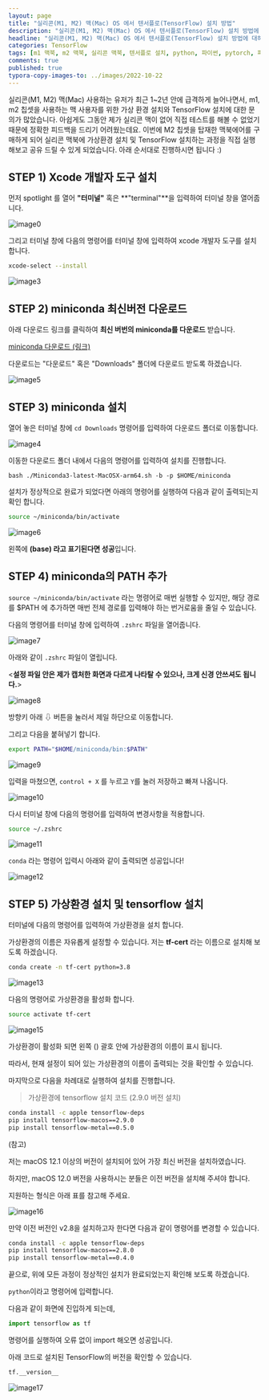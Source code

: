 ```yaml
---
layout: page
title: "실리콘(M1, M2) 맥(Mac) OS 에서 텐서플로(TensorFlow) 설치 방법"
description: "실리콘(M1, M2) 맥(Mac) OS 에서 텐서플로(TensorFlow) 설치 방법에 대하여 알아보겠습니다."
headline: "실리콘(M1, M2) 맥(Mac) OS 에서 텐서플로(TensorFlow) 설치 방법에 대하여 알아보겠습니다."
categories: TensorFlow
tags: [m1 맥북, m2 맥북, 실리콘 맥북, 텐서플로 설치, python, 파이썬, pytorch, 파이토치, data science, 데이터 분석, 딥러닝, 딥러닝 자격증, 머신러닝, 빅데이터, 테디노트]
comments: true
published: true
typora-copy-images-to: ../images/2022-10-22
---
```


실리콘(M1, M2) 맥(Mac) 사용하는 유저가 최근 1~2년 안에 급격하게 늘어나면서, m1, m2 칩셋을 사용하는 맥 사용자를 위한 가상 환경 설치와 TensorFlow 설치에 대한 문의가 많았습니다. 아쉽게도 그동안 제가 실리콘 맥이 없어 직접 테스트를 해볼 수 없었기 때문에 정확한 피드백을 드리기 어려웠는데요. 이번에 M2 칩셋을 탑재한 맥북에어를 구매하게 되어 실리콘 맥북에 가상환경 설치 및 TensorFlow 설치하는 과정을 직접 실행해보고 공유 드릴 수 있게 되었습니다. 아래 순서대로 진행하시면 됩니다 :)



## STEP 1) Xcode 개발자 도구 설치

먼저 spotlight 를 열어 **"터미널"** 혹은 **"terminal"**을 입력하여 터미널 창을 열어줍니다.

![image0](/Users/teddy/Dev/teddylee777.github.io/images/2022-10-22/image0.png)



그리고 터미널 창에 다음의 명령어를 터미널 창에 입력하여 xcode 개발자 도구를 설치 합니다.

```bash
xcode-select --install
```

![image3](/Users/teddy/Dev/teddylee777.github.io/images/2022-10-22/image3.png)



## STEP 2) miniconda 최신버전 다운로드

아래 다운로드 링크를 클릭하여 **최신 버번의 miniconda를 다운로드** 받습니다.

[miniconda 다운로드 (링크)](https://repo.anaconda.com/miniconda/Miniconda3-latest-MacOSX-arm64.sh)

다운로드는 "다운로드" 혹은 "Downloads" 폴더에 다운로드 받도록 하겠습니다.

![image5](/Users/teddy/Dev/teddylee777.github.io/images/2022-10-22/image5.png)



## STEP 3) miniconda 설치

열어 놓은 터미널 창에 `cd Downloads`  명령어를 입력하여 다운로드 폴더로 이동합니다.

![image4](/Users/teddy/Dev/teddylee777.github.io/images/2022-10-22/image4.png)

이동한 다운로드 폴더 내에서 다음의 명령어를 입력하여 설치를 진행합니다.

```
bash ./Miniconda3-latest-MacOSX-arm64.sh -b -p $HOME/miniconda
```

설치가 정상적으로 완료가 되었다면 아래의 명령어를 실행하여 다음과 같이 출력되는지 확인 합니다.

```bash
source ~/miniconda/bin/activate
```

![image6](/Users/teddy/Dev/teddylee777.github.io/images/2022-10-22/image6.png)

왼쪽에 **(base)  라고 표기된다면 성공**입니다.

## STEP 4) miniconda의 PATH 추가

`source ~/miniconda/bin/activate` 라는 명령어로 매번 실행할 수 있지만, 해당 경로를 $PATH 에 추가하면 매번 전체 경로를 입력해야 하는 번거로움을 줄일 수 있습니다. 

다음의 명령어를 터미널 창에 입력하여 `.zshrc` 파일을 열어줍니다.

![image7](/Users/teddy/Dev/teddylee777.github.io/images/2022-10-22/image7.png)

아래와 같이 `.zshrc` 파일이 열립니다.

<**설정 파일 안은 제가 캡처한 화면과 다르게 나타탈 수 있으나, 크게 신경 안쓰셔도 됩니다.**>

![image8](/Users/teddy/Dev/teddylee777.github.io/images/2022-10-22/image8.png)



방향키 아래 ⇩ 버튼을 눌러서 제일 하단으로 이동합니다.

그리고 다음을 붙혀넣기 합니다.

```bash
export PATH="$HOME/miniconda/bin:$PATH"
```

![image9](/Users/teddy/Dev/teddylee777.github.io/images/2022-10-22/image9.png)

입력을 마쳤으면, `control + X` 를 누르고 `Y`를 눌러 저장하고 빠져 나옵니다.

![image10](/Users/teddy/Dev/teddylee777.github.io/images/2022-10-22/image10.png)

다시 터미널 창에 다음의 명령어를 입력하여 변경사항을 적용합니다.

```bash
source ~/.zshrc
```

![image11](/Users/teddy/Dev/teddylee777.github.io/images/2022-10-22/image11.png)

`conda` 라는 명령어 입력시 아래와 같이 출력되면 성공입니다!

![image12](/Users/teddy/Dev/teddylee777.github.io/images/2022-10-22/image12.png)



## STEP 5) 가상환경 설치 및 tensorflow 설치

터미널에 다음의 명령어를 입력하여 가상환경을 설치 합니다.

가상환경의 이름은 자유롭게 설정할 수 있습니다. 저는 **tf-cert** 라는 이름으로 설치해 보도록 하겠습니다.

```bash
conda create -n tf-cert python=3.8
```

![image13](/Users/teddy/Dev/teddylee777.github.io/images/2022-10-22/image13.png)

다음의 명령어로 가상환경을 활성화 합니다.

```bash
source activate tf-cert
```

![image15](/Users/teddy/Dev/teddylee777.github.io/images/2022-10-22/image15.png)

가상환경이 활성화 되면 왼쪽 () 괄호 안에 가상환경의 이름이 표시 됩니다.

따라서, 현재 설정이 되어 있는 가상환경의 이름이 출력되는 것을 확인할 수 있습니다.

마지막으로 다음을 차례대로 실행하여 설치를 진행합니다.

> 가상환경에 tensorflow 설치 코드 (2.9.0 버전 설치)

```bash
conda install -c apple tensorflow-deps
pip install tensorflow-macos==2.9.0
pip install tensorflow-metal==0.5.0
```



(참고)

저는 macOS 12.1 이상의 버전이 설치되어 있어 가장 최신 버전을 설치하였습니다.

하지만, macOS 12.0 버전을 사용하시는 분들은 이전 버전을 설치해 주셔야 합니다. 

지원하는 형식은 아래 표를 참고해 주세요.

![image16](/Users/teddy/Dev/teddylee777.github.io/images/2022-10-22/image16.png)

만약 이전 버전인 v2.8을 설치하고자 한다면 다음과 같이 명령어를 변경할 수 있습니다.

```bash
conda install -c apple tensorflow-deps
pip install tensorflow-macos==2.8.0
pip install tensorflow-metal==0.4.0
```



끝으로, 위에 모든 과정이 정상적인 설치가 완료되었는지 확인해 보도록 하겠습니다.

`python`이라고 명령어에 입력합니다.

다음과 같이 화면에 진입하게 되는데, 

```python
import tensorflow as tf
```

명령어를 실행하여 오류 없이 import 해오면 성공입니다.

아래 코드로 설치된 TensorFlow의 버전을 확인할 수 있습니다.

```python
tf.__version__
```

![image17](/Users/teddy/Dev/teddylee777.github.io/images/2022-10-22/image17.png)

